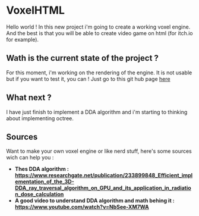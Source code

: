 # VoxelHTML
  Hello world ! In this new project i'm going to create a working voxel engine. And the best is that you will be able to create video game on html (for itch.io for example).

## Wath is the current state of the project ?

  For this moment, i'm working on the rendering of the engine. It is not usable but if you want to test it, you can ! Just go to this git hub page [here](https://modandthink.github.io/VoxelHTML/)

## What next ?

  I have just finish to implement a DDA algorithm and i'm starting to thinking about implementing octree.

## Sources

  Want to make your own voxel engine or like nerd stuff, here's some sources wich can help you :

* **Thes DDA algorithm : https://www.researchgate.net/publication/233899848_Efficient_implementation_of_the_3D-DDA_ray_traversal_algorithm_on_GPU_and_its_application_in_radiation_dose_calculation**
* **A good video to understand DDA algorithm and math behing it : https://www.youtube.com/watch?v=NbSee-XM7WA**
